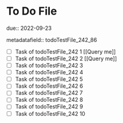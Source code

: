 # To Do File

due:: 2022-09-23

metadatafield:: todoTestFile_242_86

- [ ] Task of todoTestFile_242 1 [[Query me]]
- [ ] Task of todoTestFile_242 2 [[Query me]]
- [ ] Task of todoTestFile_242 3
- [ ] Task of todoTestFile_242 4
- [ ] Task of todoTestFile_242 5
- [ ] Task of todoTestFile_242 6
- [ ] Task of todoTestFile_242 7
- [ ] Task of todoTestFile_242 8
- [ ] Task of todoTestFile_242 9
- [ ] Task of todoTestFile_242 10